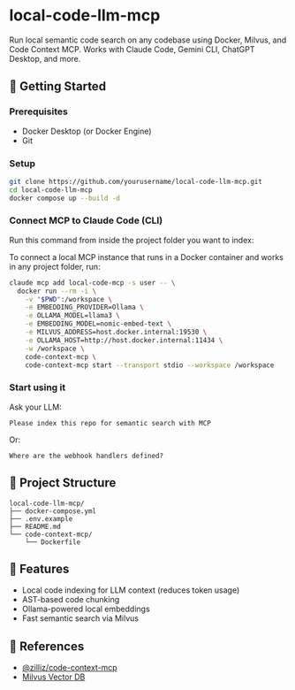 # local-code-llm-mcp

Run local semantic code search on any codebase using Docker, Milvus, and Code Context MCP. Works with Claude Code, Gemini CLI, ChatGPT Desktop, and more.

## 🚀 Getting Started

### Prerequisites

- Docker Desktop (or Docker Engine)
- Git

### Setup

```bash
git clone https://github.com/yourusername/local-code-llm-mcp.git
cd local-code-llm-mcp
docker compose up --build -d
```

### Connect MCP to Claude Code (CLI)

Run this command from inside the project folder you want to index:

To connect a local MCP instance that runs in a Docker container and works in any project folder, run:

```bash
claude mcp add local-code-mcp -s user -- \
  docker run --rm -i \
    -v "$PWD":/workspace \
    -e EMBEDDING_PROVIDER=Ollama \
    -e OLLAMA_MODEL=llama3 \
    -e EMBEDDING_MODEL=nomic-embed-text \
    -e MILVUS_ADDRESS=host.docker.internal:19530 \
    -e OLLAMA_HOST=http://host.docker.internal:11434 \
    -w /workspace \
    code-context-mcp \
    code-context-mcp start --transport stdio --workspace /workspace
```

### Start using it

Ask your LLM:

```
Please index this repo for semantic search with MCP
```

Or:

```
Where are the webhook handlers defined?
```

## 🔧 Project Structure

```
local-code-llm-mcp/
├── docker-compose.yml
├── .env.example
├── README.md
└── code-context-mcp/
    └── Dockerfile
```

## 🧠 Features

- Local code indexing for LLM context (reduces token usage)
- AST-based code chunking
- Ollama-powered local embeddings
- Fast semantic search via Milvus

## 🔗 References

- [@zilliz/code-context-mcp](https://github.com/zilliztech/code-context-mcp)
- [Milvus Vector DB](https://github.com/milvus-io/milvus)
